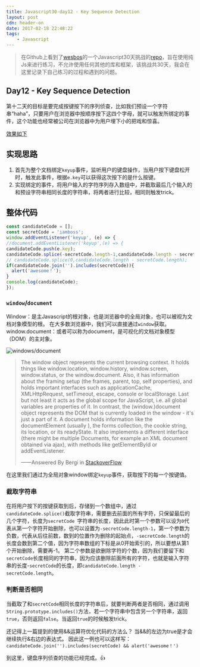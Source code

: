```yaml
---
title: Javascript30-day12 - Key Sequence Detection
layout: post
cdn: header-on
date: 2017-02-18 22:48:22
tags:
    - Javascript
---
```


> 在Github上看到了[wesbos](https://twitter.com/wesbos)的一个Javascript30天挑战的[repo](https://github.com/wesbos/JavaScript30)，旨在使用纯Js来进行练习，不允许使用任何其他的库和框架，该挑战共30天，我会在这里记录下自己练习的过程和遇到的问题。

## Day12 - Key Sequence Detection

第十二天的目标是要完成按键按下的序列侦查，比如我们预设一个字符串“haha”，只要用户在浏览器中按顺序按下这四个字母，就可以触发所绑定的事件，这个功能也经常被公司在浏览器中为用户埋下小的把戏和惊喜。

[效果如下](http://htmlpreview.github.io/?https://github.com/winar-jin/JavaScript30-Challenge/blob/master/11%20-%20Custom%20Video%20Player/index.html)

## 实现思路

1. 首先为整个文档绑定`keyup`事件，监听用户的键盘操作，当用户按下键盘松开时，触发此事件，根据`e.key`可以获得这次按下的是什么按键。
2. 实现绑定的事件，将用户输入的字符序列存入数组中，并截取最后几个输入的和预设字符串相同长度的字符串，将两者进行比较，相同则触发trick。

## 整体代码
```Javascript
const candidateCode = [];
const secretCode = 'iamboss';
window.addEventListener('keyup', (e) => {
//document.addEventListener('keyup',(e) => {
candidateCode.push(e.key);
candidateCode.splice(-secretCode.length-1,candidateCode.length - secretCode.length);
// candidateCode.splice(0,candidateCode.length - secretCode.length);
if(candidateCode.join('').includes(secretCode)){
  alert('awesome！');
}
console.log(candidateCode);
});
```

### `window`/`document`
Window：是主Javascript的根对象，也是浏览器中的全局对象，也可以被视为文档对象模型的根。 在大多数浏览器中，我们可以直接通过`window`获取。
window.document：或者可以称为document，是可视化的文档对象模型（DOM）的主对象。

![windows/document](https://i.stack.imgur.com/hrvHr.jpg)

> The window object represents the current browsing context. It holds things like window.location, window.history, window.screen, window.status, or the window.document. Also, it has information about the framing setup (the frames, parent, top, self properties), and holds important interfaces such as applicationCache, XMLHttpRequest, setTimeout, escape, console or localStorage. Last but not least it acts as the global scope for JavaScript, i.e. all global variables are properties of it.
> In contrast, the (window.)document object represents the DOM that is currently loaded in the window - it's just a part of it. A document holds information like the documentElement (usually <html>), the forms collection, the cookie string, its location, or its readyState. It also implements a different interface (there might be multiple Documents, for example an XML document obtained via ajax), with methods like getElementById or addEventListener.
> 
> ——Answered By Bergi in [StackoverFlow](http://stackoverflow.com/questions/17227008/trying-to-understand-the-difference-between-window-and-document-objects-in-js) 

在这里我们通过为全局对象window绑定`keyup`事件，获取按下的每一个按键值。

### 截取字符串
在将用户按下的按键获取到后，存储到一个数组中，通过`candidateCode.splice()`截取字符串，需要删去前面的所有字符，只保留最后的几个字符，长度为`secretCode `字符串的长度，因此此时第一个参数可以设为`0`代表从第一个字符开始删除，也可以设置为`-secretCode.length-1`，第一个参数为负数，代表从后往前数，数到的位置作为删除的起始点，`-secretCode.length`的长度会数到第二个值，因为字符串数组的下标是从0开始索引的，所以要想从第1个开始删除，需要再-1。
第二个参数是欲删除字符的个数，因为我们要留下和`secretCode`长度相同的字符串，因为应该删除前面所有的字符，也就是输入字符串的长度-`secretCode`的长度，即`candidateCode.length - secretCode.length`。

### 判断是否相同
当截取了和`secretCode`相同长度的字符串后，就要判断两者是否相同，通过调用`String.prototype.includes()`方法，若一个字符串中包含另一个字符串，返回`true`，否则返回`false`。当返回`true`的时候触发trick。

还记得上一篇提到的使用&&运算符优化代码的方法么？
当&&的左边为true是才会继续执行&右边的表达式。
因此这一例也可以这样写：`candidateCode.join('').includes(secretCode) && alert('awesome！')`

到这里，键盘序列侦查的功能已经完成。👍
